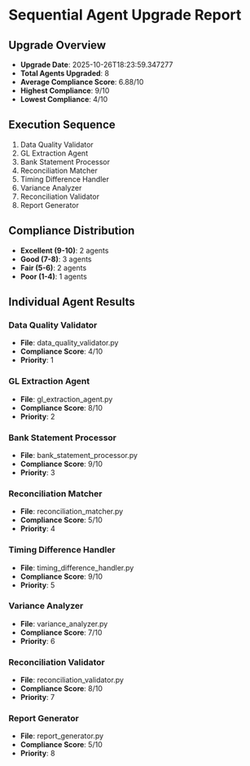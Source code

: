 
# Sequential Agent Upgrade Report

## Upgrade Overview
- **Upgrade Date**: 2025-10-26T18:23:59.347277
- **Total Agents Upgraded**: 8
- **Average Compliance Score**: 6.88/10
- **Highest Compliance**: 9/10
- **Lowest Compliance**: 4/10

## Execution Sequence
1. Data Quality Validator
2. GL Extraction Agent
3. Bank Statement Processor
4. Reconciliation Matcher
5. Timing Difference Handler
6. Variance Analyzer
7. Reconciliation Validator
8. Report Generator

## Compliance Distribution
- **Excellent (9-10)**: 2 agents
- **Good (7-8)**: 3 agents
- **Fair (5-6)**: 2 agents
- **Poor (1-4)**: 1 agents

## Individual Agent Results

### Data Quality Validator
- **File**: data_quality_validator.py
- **Compliance Score**: 4/10
- **Priority**: 1

### GL Extraction Agent
- **File**: gl_extraction_agent.py
- **Compliance Score**: 8/10
- **Priority**: 2

### Bank Statement Processor
- **File**: bank_statement_processor.py
- **Compliance Score**: 9/10
- **Priority**: 3

### Reconciliation Matcher
- **File**: reconciliation_matcher.py
- **Compliance Score**: 5/10
- **Priority**: 4

### Timing Difference Handler
- **File**: timing_difference_handler.py
- **Compliance Score**: 9/10
- **Priority**: 5

### Variance Analyzer
- **File**: variance_analyzer.py
- **Compliance Score**: 7/10
- **Priority**: 6

### Reconciliation Validator
- **File**: reconciliation_validator.py
- **Compliance Score**: 8/10
- **Priority**: 7

### Report Generator
- **File**: report_generator.py
- **Compliance Score**: 5/10
- **Priority**: 8

